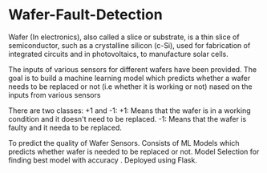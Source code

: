 # Wafer-Fault-Detection
Wafer (In electronics), also called a slice or substrate, is a thin slice of semiconductor,
such as a crystalline silicon (c-Si), used for fabrication of integrated circuits and in photovoltaics,
to manufacture solar cells.

The inputs of various sensors for different wafers have been provided.
The goal is to build a machine learning model which predicts whether a wafer needs to be replaced or not
(i.e whether it is working or not) nased on the inputs from various sensors

There are two classes: +1 and -1:
+1: Means that the wafer is in a working condition and it doesn't need to be replaced.
-1: Means that the wafer is faulty and it needa to be replaced.

To predict the quality of Wafer Sensors. 
Consists of ML Models which predicts whether wafer is needed to be replaced or not. 
Model Selection for finding best model with accuracy . Deployed using Flask.
